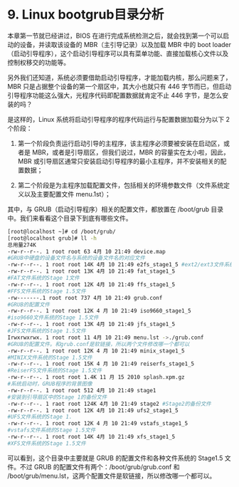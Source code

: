 # 9. Linux bootgrub目录分析

本章第一节就已经讲过，BIOS 在进行完成系统检测之后，就会找到第一个可以启动的设备，并读取该设备的 MBR（主引导记录）以及加载 MBR 中的  boot loader（启动引导程序），这个启动引导程序可以具有菜单功能、直接加载核心文件以及控制权移交的功能等。

另外我们还知道，系统必须要借助启动引导程序，才能加载内核，那么问题来了，MBR 只是占据整个设备的第一个扇区中，其大小也就只有 446 字节而已，但启动引导程序功能这么强大，光程序代码即配置数据就肯定不止 446 字节，是怎么安装的吗？

是这样的，Linux 系统将启动引导程序的程序代码运行与配置数据加载分为以下 2 个阶段： 

1.  第一个阶段负责运行启动引导的主程序，该主程序必须要被安装在启动区，或者是 MBR，或者是引导扇区，但我们说过，MBR 的容量实在太小啦，因此，MBR 或引导扇区通常只安装启动引导程序的最小主程序，并不安装相关的配置数据；

2. 第二个阶段是为主程序加载配置文件，包括相关的环境参数文件（文件系统定义以及主要配置文件 menu.1st）；

其中，与 GRUB（启动引导程序）相关的配置文件，都放置在 /boot/grub 目录中。我们来看看这个目录下到底有哪些文件。

```bash
[root@localhost ~]# cd /boot/grub/
[root@localhost grub]# ll -h
总用量274K
-rw-r--r--. 1 root root 63 4月 10 21:49 device.map
#GRUB中硬盘的设备文件名与系统的设备文件名的对应文件
-rw-r--r--. 1 root root 14K 4月 10 21:49 e2fs_stage1_5 #ext2/ext3文件系统的Stage 1.5文件
-rw-r--r--. 1 root root 13K 4月 10 21:49 fat_stage1_5
#FAT文件系统的Stage 1文件
-rw-r--r--. 1 root root 12K 4月 10 21:49 ffs_stage1_5
#FFS文件系统的Stage 1.5文件
-rw-------.1 root root 737 4月 10 21:49 grub.conf
#GRUB的配置文件
-rw-r--r--. 1 root root 12K 4 月 10 21:49 iso9660_stage1_5
#iso9660文件系统的Stage 1.5文件
-rw-r--r--. 1 root root 13K 4月 10 21:49 jfs_stage1_5
#JFS文件系统的Stage 1.5文件
Irwxrwxrwx. 1 root root 11 4月 10 21:49 menu.lst ->./grub.conf
#GRUB的配置文件。和grub.conf是软链接，所以两个文件修改哪一个都可以
-rw-r--r--. 1 root root 12K 4 月 10 21:49 minix_stage1_5
#MINIX文件系统的Stage 1.5文件
-rw-r--r--. 1 root root 15K 4 月 10 21:49 reiserfs_stage1_5
#ReiserFS文件系统的Stage 1.5文件
-rw-r--r--. 1 root root 1.4K 11 月 15 2010 splash.xpm.gz
#系统启动时，GRUB程序的背景图像
-rw-r--r--. 1 root root 512 4月 10 21:49 stage1
#安装到引导扇区中的Stage 1的备份文件
-rw-r--r--. 1 raot root 124K 4月 10 21:49 stage2 #Stage2的备份文件
-rw-r--r--. 1 root root 12K 4月 10 21:49 ufs2_stage1_5
#UFS文件系统的Stage 1.
-rw-r--r--. 1 root root 12K 4 月 10 21:49 vstafs_stage1_5
#vstafs文件系统的Stage 1.5文件
-rw-r--r--. 1 root root 14K 4月 10 21:49 xfs_stage1_5
#XFS文件系统的Stage 1.5文件
```

可以看到，这个目录中主要就是 GRUB 的配置文件和各种文件系统的 Stage1.5 文件。不过 GRUB  的配置文件有两个：/boot/grub/grub.conf 和  /boot/grub/menu.lst，这两个配置文件是软链接，所以修改哪一个都可以。
